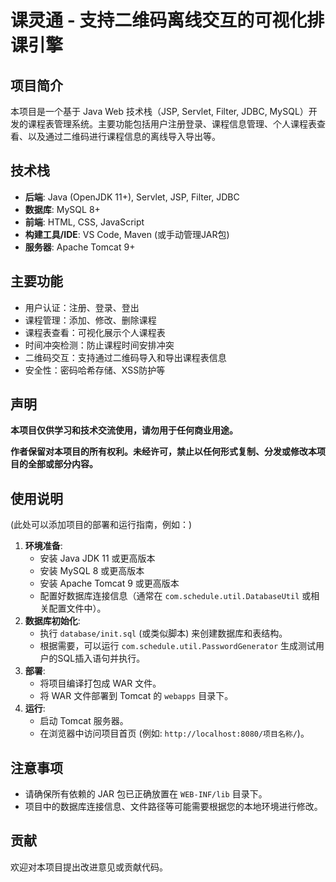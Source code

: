 # 课灵通 - 支持二维码离线交互的可视化排课引擎

## 项目简介

本项目是一个基于 Java Web 技术栈（JSP, Servlet, Filter, JDBC, MySQL）开发的课程表管理系统。主要功能包括用户注册登录、课程信息管理、个人课程表查看、以及通过二维码进行课程信息的离线导入导出等。

## 技术栈

* **后端**: Java (OpenJDK 11+), Servlet, JSP, Filter, JDBC
* **数据库**: MySQL 8+
* **前端**: HTML, CSS, JavaScript
* **构建工具/IDE**: VS Code, Maven (或手动管理JAR包)
* **服务器**: Apache Tomcat 9+

## 主要功能

* 用户认证：注册、登录、登出
* 课程管理：添加、修改、删除课程
* 课程表查看：可视化展示个人课程表
* 时间冲突检测：防止课程时间安排冲突
* 二维码交互：支持通过二维码导入和导出课程表信息
* 安全性：密码哈希存储、XSS防护等

## 声明

**本项目仅供学习和技术交流使用，请勿用于任何商业用途。**

**作者保留对本项目的所有权利。未经许可，禁止以任何形式复制、分发或修改本项目的全部或部分内容。**

## 使用说明

(此处可以添加项目的部署和运行指南，例如：)

1. **环境准备**:
   * 安装 Java JDK 11 或更高版本
   * 安装 MySQL 8 或更高版本
   * 安装 Apache Tomcat 9 或更高版本
   * 配置好数据库连接信息（通常在 `com.schedule.util.DatabaseUtil` 或相关配置文件中）。
2. **数据库初始化**:
   * 执行 `database/init.sql` (或类似脚本) 来创建数据库和表结构。
   * 根据需要，可以运行 `com.schedule.util.PasswordGenerator` 生成测试用户的SQL插入语句并执行。
3. **部署**:
   * 将项目编译打包成 WAR 文件。
   * 将 WAR 文件部署到 Tomcat 的 `webapps` 目录下。
4. **运行**:
   * 启动 Tomcat 服务器。
   * 在浏览器中访问项目首页 (例如: `http://localhost:8080/项目名称/`)。

## 注意事项

* 请确保所有依赖的 JAR 包已正确放置在 `WEB-INF/lib` 目录下。
* 项目中的数据库连接信息、文件路径等可能需要根据您的本地环境进行修改。

## 贡献

欢迎对本项目提出改进意见或贡献代码。
